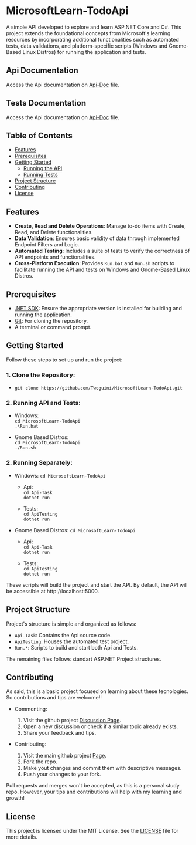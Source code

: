 # MicrosoftLearn-TodoApi

A simple API developed to explore and learn ASP.NET Core and C#. This project extends the foundational concepts from Microsoft's learning resources by incorporating additional functionalities such as automated tests, data validations, and platform-specific scripts (Windows and Gnome-Based Linux Distros) for running the application and tests.

## Api Documentation
Access the Api documentation on [Api-Doc](Api-Doc.md) file.

## Tests Documentation
Access the Api documentation on [Api-Doc](Tests-Doc.md) file.

## Table of Contents

- [Features](#features)
- [Prerequisites](#prerequisites)
- [Getting Started](#getting-started)
  - [Running the API](###Running-API-and-Tests)
  - [Running Tests](###Running-Separately)
- [Project Structure](#project-structure)
- [Contributing](#contributing)
- [License](#license)

## Features

- **Create, Read and Delete Operations**: Manage to-do items with Create, Read, and Delete functionalities.
- **Data Validation**: Ensures basic validity of data through implemented Endpoint Filters and Logic.
- **Automated Testing**: Includes a suite of tests to verify the correctness of API endpoints and functionalities.
- **Cross-Platform Execution**: Provides `Run.bat` and `Run.sh` scripts to facilitate running the API and tests on Windows and Gnome-Based Linux Distros.

## Prerequisites

- [.NET SDK](https://dotnet.microsoft.com/download): Ensure the appropriate version is installed for building and running the application.
- [Git](https://git-scm.com/downloads): For cloning the repository.
- A terminal or command prompt.

## Getting Started

Follow these steps to set up and run the project:

### 1. **Clone the Repository**:

  - `git clone https://github.com/Twoguini/MicrosoftLearn-TodoApi.git`

### 2. **Running API and Tests**:
  - Windows:\
    `cd MicrosoftLearn-TodoApi`\
    `.\Run.bat`

  - Gnome Based Distros:\
    `cd MicrosoftLearn-TodoApi`\
    `./Run.sh`

### 2. **Running Separately**:
  - Windows:
    `cd MicrosoftLearn-TodoApi`
    - Api:\
      `cd Api-Task`\
      `dotnet run`

    - Tests:\
      `cd ApiTesting`\
      `dotnet run`

  - Gnome Based Distros:
    `cd MicrosoftLearn-TodoApi`
    - Api:\
      `cd Api-Task`\
      `dotnet run`

    - Tests:\
      `cd ApiTesting`\
      `dotnet run`

These scripts will build the project and start the API. By default, the API will be accessible at http://localhost:5000.

## Project Structure

Project's structure is simple and organized as follows: 

- `Api-Task`: Contains the Api source code.
- `ApiTesting`: Houses the automated test project.
- `Run.*`: Scripts to build and start both Api and Tests. 

The remaining files follows standart ASP.NET Project structures.

## Contributing

As said, this is a basic project focused on learning about these tecnologies. So contributions and tips are welcome!! 

- Commenting: 
  1. Visit the github project [Discussion Page](https://github.com/Twoguini/MicrosoftLearn-TodoApi/discussions).
  2. Open a new discussion or check if a similar topic already exists.
  3. Share your feedback and tips.

- Contributing: 
  1. Visit the main github project [Page](https://github.com/Twoguini/MicrosoftLearn-TodoApi).
  2. Fork the repo.
  3. Make yout changes and commit them with descriptive messages.
  4. Push your changes to your fork.

Pull requests and merges won't be accepted, as this is a personal study repo. However, your tips and contributions will help with my learning and growth!

## License 

This project is licensed under the MIT License. See the [LICENSE](LICENSE) file for more details.
